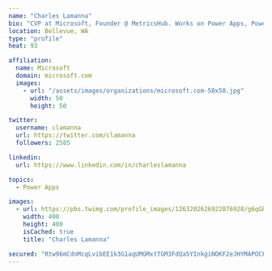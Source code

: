 ```yaml
---
name: "Charles Lamanna"
bio: "CVP at Microsoft, Founder @ MetricsHub. Works on Power Apps, Power Automate, Power Virtual Agent, Common Data Service and Dynamics 365."
location: Bellevue, WA
type: "profile"
heat: 93

affiliation:
  name: Microsoft
  domain: microsoft.com
  images:
    - url: "/assets/images/organizations/microsoft.com-50x50.jpg"
      width: 50
      height: 50

twitter:
  username: clamanna
  url: https://twitter.com/clamanna
  followers: 2585

linkedin:
  url: https://www.linkedin.com/in/charleslamanna

topics:
  - Power Apps

images:
  - url: https://pbs.twimg.com/profile_images/1263202626922876928/g6qGbHZ-_400x400.jpg
    width: 400
    height: 400
    isCached: true
    title: "Charles Lamanna"

secured: "Rtw96mCdnMcqLvibEE1k3G1aqUMGMxtTGM3FdQa5YInkgiNOKF2eJHYMAPOCFRXmiXNWNXsszSSOSFo16EMcTQ8/lqhetGFUajkPST30Z4QxAZyN3RDZFm6Vq7Hk7eovhTDd74kM0nYnHuvj26Ifa3Yrt6cQJFgfNzE8Duf/eSFs9IIgLUZv4WeZPV7MxOB7AoYYA2ExYnHTQtCC6R4+0XPUpWtjsK5J7jfBw1xD9VtiaohqVfI75oHoZJIAJ3RvtedZU+9hyR5X6D0I23ALlnkJiaSea2I7D/OJFPHSh6br48taD2hzxd1GUPX/m4/zSbUAaHZ/KMld3iSDlfB4XNoB9QAS3yCI4mIKisyChU4M/ZXlBrTxTYjpuQij69uWfyLfPsJ/HbTh86/HABS2yyKnQDMEQKggugu2Rk3GL3o=;IhVNB8ZxDOTNREcrUWS6TA=="
---
```


